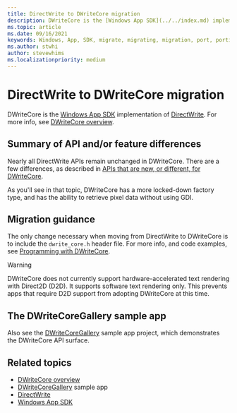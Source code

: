 ```yaml
---
title: DirectWrite to DWriteCore migration
description: DWriteCore is the [Windows App SDK](../../index.md) implementation of [DirectWrite](/windows/win32/directwrite/direct-write-portal).
ms.topic: article
ms.date: 09/16/2021
keywords: Windows, App, SDK, migrate, migrating, migration, port, porting, DirectWrite, DWriteCore
ms.author: stwhi
author: stevewhims
ms.localizationpriority: medium
---
```


# DirectWrite to DWriteCore migration

DWriteCore is the [Windows App SDK](../../index.md) implementation of [DirectWrite](/windows/win32/directwrite/direct-write-portal). For more info, see [DWriteCore overview](/windows/win32/directwrite/dwritecore-overview).

## Summary of API and/or feature differences

Nearly all DirectWrite APIs remain unchanged in DWriteCore. There are a few differences, as described in [APIs that are new, or different, for DWriteCore](/windows/win32/directwrite/dwritecore-overview#apis-that-are-new-or-different-for-dwritecore).

As you'll see in that topic, DWriteCore has a more locked-down factory type, and has the ability to retrieve pixel data without using GDI.

## Migration guidance 

The only change necessary when moving from DirectWrite to DWriteCore is to include the `dwrite_core.h` header file. For more info, and code examples, see [Programming with DWriteCore](/windows/win32/directwrite/dwritecore-overview#programming-with-dwritecore).

>[!WARNING]
> DWriteCore does not currently support hardware-accelerated text rendering with Direct2D (D2D). It supports software text rendering only. This prevents apps that require D2D support from adopting DWriteCore at this time.

## The DWriteCoreGallery sample app

Also see the [DWriteCoreGallery](https://github.com/microsoft/WindowsAppSDK-Samples/tree/main/Samples/TextRendering) sample app project, which demonstrates the DWriteCore API surface.

## Related topics

* [DWriteCore overview](/windows/win32/directwrite/dwritecore-overview)
* [DWriteCoreGallery](https://github.com/microsoft/WindowsAppSDK-Samples/tree/main/Samples/TextRendering) sample app
* [DirectWrite](/windows/win32/directwrite/direct-write-portal)
* [Windows App SDK](../../index.md)